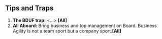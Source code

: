 ## Tips and Traps

01. **The BDUF trap:**  <...> **[All]**
02. **All Aboard:** Bring business and top management on Board. Business Agility is not a team sport but a company sport.**[All]**
<!--
3. **Focus on what you want to achieve and not on methods or frameworks!** <...> **[All]**
4. **Do We have all the people that I need to satisfy the customer with a product/service in front of the board(s) we are designing?** If the Answer is yes, we probabily found a good FL2 **[FL2]**
5. **Try to discover what the FL2s are and then, model them from end-2-end when possible.** If not possible, Identify the missing parts and make it explicit that this is not under control. **[FL2]**
-->
